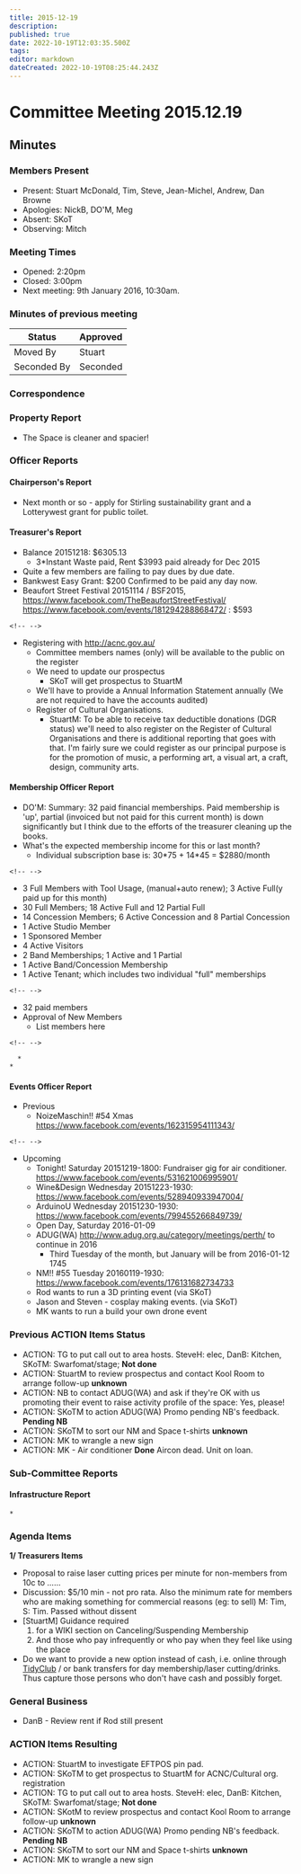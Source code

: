 ```yaml
---
title: 2015-12-19
description: 
published: true
date: 2022-10-19T12:03:35.500Z
tags: 
editor: markdown
dateCreated: 2022-10-19T08:25:44.243Z
---
```


# Committee Meeting 2015.12.19

## Minutes

### Members Present

-   Present: Stuart McDonald, Tim, Steve, Jean-Michel, Andrew, Dan Browne
-   Apologies: NickB, DO'M, Meg
-   Absent: SKoT
-   Observing: Mitch

### Meeting Times

-   Opened: 2:20pm
-   Closed: 3:00pm
-   Next meeting: 9th January 2016, 10:30am.

### Minutes of previous meeting

| Status      | Approved |
|-------------|----------|
| Moved By    | Stuart   |
| Seconded By | Seconded |

### Correspondence

### Property Report

-   The Space is cleaner and spacier!

### Officer Reports

#### Chairperson's Report

-   Next month or so - apply for Stirling sustainability grant and a Lotterywest grant for public toilet.

#### Treasurer's Report

-   Balance 20151218: \$6305.13
    -   3\*Instant Waste paid, Rent \$3993 paid already for Dec 2015
-   Quite a few members are failing to pay dues by due date.
-   Bankwest Easy Grant: \$200 Confirmed to be paid any day now.
-   Beaufort Street Festival 20151114 / BSF2015, <https://www.facebook.com/TheBeaufortStreetFestival/> <https://www.facebook.com/events/181294288868472/> : \$593

```{=html}
<!-- -->
```
-   Registering with <http://acnc.gov.au/>
    -   Committee members names (only) will be available to the public on the register
    -   We need to update our prospectus
        -   SKoT will get prospectus to StuartM
    -   We'll have to provide a Annual Information Statement annually (We are not required to have the accounts audited)
    -   Register of Cultural Organisations.
        -   StuartM: To be able to receive tax deductible donations (DGR status) we'll need to also register on the Register of Cultural Organisations and there is additional reporting that goes with that. I'm fairly sure we could register as our principal purpose is for the promotion of music, a performing art, a visual art, a craft, design, community arts.

#### Membership Officer Report

-   DO'M: Summary: 32 paid financial memberships. Paid membership is 'up', partial (invoiced but not paid for this current month) is down significantly but I think due to the efforts of the treasurer cleaning up the books.
-   What's the expected membership income for this or last month?
    -   Individual subscription base is: 30\*75 + 14\*45 = \$2880/month

```{=html}
<!-- -->
```
-   3 Full Members with Tool Usage, (manual+auto renew); 3 Active Full(y paid up for this month)
-   30 Full Members; 18 Active Full and 12 Partial Full
-   14 Concession Members; 6 Active Concession and 8 Partial Concession
-   1 Active Studio Member
-   1 Sponsored Member
-   4 Active Visitors
-   2 Band Memberships; 1 Active and 1 Partial
-   1 Active Band/Concession Membership
-   1 Active Tenant; which includes two individual "full" memberships

```{=html}
<!-- -->
```
-   32 paid members
-   Approval of New Members
    -   List members here

```{=html}
<!-- -->
```
      * 
    * 

#### Events Officer Report

-   Previous
    -   NoizeMaschin!! \#54 Xmas <https://www.facebook.com/events/162315954111343/>

```{=html}
<!-- -->
```
-   Upcoming
    -   Tonight! Saturday 20151219-1800: Fundraiser gig for air conditioner. <https://www.facebook.com/events/531621006995901/>
    -   Wine&Design Wednesday 20151223-1930: <https://www.facebook.com/events/528940933947004/>
    -   ArduinoU Wednesday 20151230-1930: <https://www.facebook.com/events/799455266849739/>
    -   Open Day, Saturday 2016-01-09
    -   ADUG(WA) <http://www.adug.org.au/category/meetings/perth/> to continue in 2016
        -   Third Tuesday of the month, but January will be from 2016-01-12 1745
    -   NM!! \#55 Tuesday 20160119-1930: <https://www.facebook.com/events/176131682734733>
    -   Rod wants to run a 3D printing event (via SKoT)
    -   Jason and Steven - cosplay making events. (via SKoT)
    -   MK wants to run a build your own drone event

### Previous ACTION Items Status

-   ACTION: TG to put call out to area hosts. SteveH: elec, DanB: Kitchen, SKoTM: Swarfomat/stage; **Not done**
-   ACTION: StuartM to review prospectus and contact Kool Room to arrange follow-up **unknown**
-   ACTION: NB to contact ADUG(WA) and ask if they're OK with us promoting their event to raise activity profile of the space: Yes, please!
-   ACTION: SKoTM to action ADUG(WA) Promo pending NB's feedback. **Pending NB**
-   ACTION: SKoTM to sort our NM and Space t-shirts **unknown**
-   ACTION: MK to wrangle a new sign
-   ACTION: MK - Air conditioner **Done** Aircon dead. Unit on loan.

### Sub-Committee Reports

#### Infrastructure Report

    * 

### Agenda Items

**1/ Treasurers Items**

-   Proposal to raise laser cutting prices per minute for non-members from 10c to ......
-   Discussion: \$5/10 min - not pro rata. Also the minimum rate for members who are making something for commercial reasons (eg: to sell) M: Tim, S: Tim. Passed without dissent
-   \[StuartM\] Guidance required
    1.  for a WIKI section on Canceling/Suspending Membership
    2.  And those who pay infrequently or who pay when they feel like using the place
-   Do we want to provide a new option instead of cash, i.e. online through [TidyClub](/Tidyclub) / or bank transfers for day membership/laser cutting/drinks. Thus capture those persons who don't have cash and possibly forget.

### General Business

-   DanB - Review rent if Rod still present

### ACTION Items Resulting

-   ACTION: StuartM to investigate EFTPOS pin pad.
-   ACTION: SKoTM to get prospectus to StuartM for ACNC/Cultural org. registration
-   ACTION: TG to put call out to area hosts. SteveH: elec, DanB: Kitchen, SKoTM: Swarfomat/stage; **Not done**
-   ACTION: SKotM to review prospectus and contact Kool Room to arrange follow-up **unknown**
-   ACTION: SKoTM to action ADUG(WA) Promo pending NB's feedback. **Pending NB**
-   ACTION: SKoTM to sort our NM and Space t-shirts **unknown**
-   ACTION: MK to wrangle a new sign
